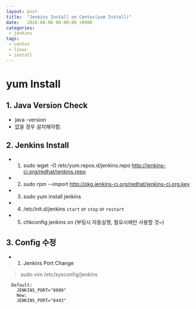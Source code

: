 ```yaml
---
layout: post
title:  "Jenkins Install on Centos(yum Install)"
date:   2016-08-06 00:00:00 +0900
categories:
 - jenkins
tags: 
 - centos
 - linux
 - install
---
```


# yum Install 
## 1. Java Version Check
 - java -version 
 - 없을 경우 설치해야함. 

## 2. Jenkins Install
- 1) sudo wget -O /etc/yum.repos.d/jenkins.repo   http://jenkins-ci.org/redhat/jenkins.repo
- 2) sudo  rpm --import http://pkg.jenkins-ci.org/redhat/jenkins-ci.org.key
- 3) sudo yum install jenkins
- 4) /etc/init.d/jenkins `start` or `stop` or `restart`
- 5) chkconfig jenkins on (부팅시 자동실행, 필요시에만 사용할 것~)
 
## 3. Config 수정
- 1) Jenkins Port Change

> sudo vim /etc/sysconfig/jenkins

```
  Default:
    JENKINS_PORT="8080"
    New:
    JENKINS_PORT="8443"
```
